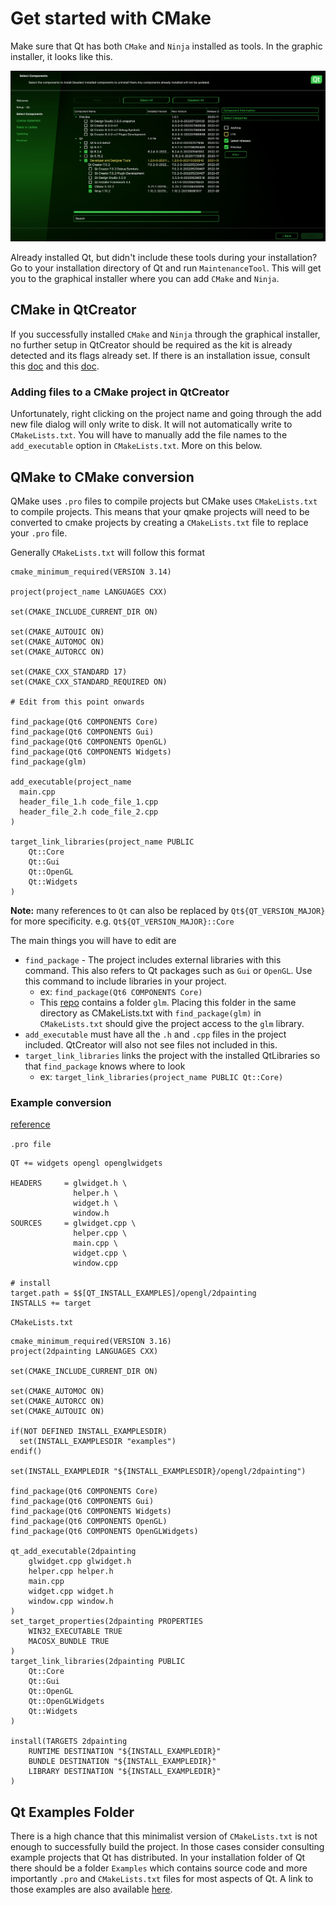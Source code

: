 # Get started with CMake 
Make sure that Qt has both `CMake` and `Ninja` installed as tools. In the graphic installer, it looks like this. 

![lorem ipsum](diagrams/gui.png)

Already installed Qt, but didn't include these tools during your installation? Go to your installation directory of Qt and run `MaintenanceTool`. This will get you to the graphical installer where you can add `CMake` and `Ninja`. 

## CMake in QtCreator 
If you successfully installed `CMake` and `Ninja` through the graphical installer, no further setup in QtCreator should be required as the kit is already detected and its flags already set. If there is an installation issue, consult this [doc](https://doc.qt.io/qtcreator/creator-project-cmake.html) and this [doc](https://doc.qt.io/qtcreator/creator-build-settings-cmake.html). 

### Adding files to a CMake project in QtCreator
Unfortunately, right clicking on the project name and going through the add new file dialog will only write to disk. It will not automatically write to `CMakeLists.txt`. You will have to manually add the file names to the `add_executable` option in `CMakeLists.txt`. More on this below. 

## QMake to CMake conversion 
QMake uses `.pro` files to compile projects but CMake uses `CMakeLists.txt` to compile projects. This means that your qmake projects will need to be converted to cmake projects by creating a `CMakeLists.txt` file to replace your `.pro` file. 

Generally `CMakeLists.txt` will follow this format 
```
cmake_minimum_required(VERSION 3.14)

project(project_name LANGUAGES CXX)

set(CMAKE_INCLUDE_CURRENT_DIR ON)

set(CMAKE_AUTOUIC ON)
set(CMAKE_AUTOMOC ON)
set(CMAKE_AUTORCC ON)

set(CMAKE_CXX_STANDARD 17)
set(CMAKE_CXX_STANDARD_REQUIRED ON)

# Edit from this point onwards 

find_package(Qt6 COMPONENTS Core)
find_package(Qt6 COMPONENTS Gui)
find_package(Qt6 COMPONENTS OpenGL)
find_package(Qt6 COMPONENTS Widgets)
find_package(glm)

add_executable(project_name
  main.cpp 
  header_file_1.h code_file_1.cpp
  header_file_2.h code_file_2.cpp
)

target_link_libraries(project_name PUBLIC
    Qt::Core
    Qt::Gui
    Qt::OpenGL
    Qt::Widgets
)
```
**Note:** many references to `Qt` can also be replaced by `Qt${QT_VERSION_MAJOR}` for more specificity. e.g. `Qt${QT_VERSION_MAJOR}::Core`

The main things you will have to edit are
 * `find_package` - The project includes external libraries with this command. This also refers to Qt packages such as `Gui` or `OpenGL`. Use this command to include libraries in your project. 
    * ex: `find_package(Qt6 COMPONENTS Core)`
    * This [repo](https://github.com/g-truc/glm) contains a folder `glm`. Placing this folder in the same directory as CMakeLists.txt with `find_package(glm)` in `CMakeLists.txt` should give the project access to the `glm` library. 
 * `add_executable` must have all the `.h` and `.cpp` files in the project included. QtCreator will also not see files not included in this. 
 * `target_link_libraries` links the project with the installed QtLibraries so that `find_package` knows where to look
    * ex: `target_link_libraries(project_name PUBLIC Qt::Core)`

### Example conversion 
[reference](https://code.qt.io/cgit/qt/qtbase.git/tree/examples/opengl/2dpainting?h=6.2)

`.pro file`
```
QT += widgets opengl openglwidgets

HEADERS     = glwidget.h \
              helper.h \
              widget.h \
              window.h
SOURCES     = glwidget.cpp \
              helper.cpp \
              main.cpp \
              widget.cpp \
              window.cpp

# install
target.path = $$[QT_INSTALL_EXAMPLES]/opengl/2dpainting
INSTALLS += target

```

`CMakeLists.txt`
```
cmake_minimum_required(VERSION 3.16)
project(2dpainting LANGUAGES CXX)

set(CMAKE_INCLUDE_CURRENT_DIR ON)

set(CMAKE_AUTOMOC ON)
set(CMAKE_AUTORCC ON)
set(CMAKE_AUTOUIC ON)

if(NOT DEFINED INSTALL_EXAMPLESDIR)
  set(INSTALL_EXAMPLESDIR "examples")
endif()

set(INSTALL_EXAMPLEDIR "${INSTALL_EXAMPLESDIR}/opengl/2dpainting")

find_package(Qt6 COMPONENTS Core)
find_package(Qt6 COMPONENTS Gui)
find_package(Qt6 COMPONENTS Widgets)
find_package(Qt6 COMPONENTS OpenGL)
find_package(Qt6 COMPONENTS OpenGLWidgets)

qt_add_executable(2dpainting
    glwidget.cpp glwidget.h
    helper.cpp helper.h
    main.cpp
    widget.cpp widget.h
    window.cpp window.h
)
set_target_properties(2dpainting PROPERTIES
    WIN32_EXECUTABLE TRUE
    MACOSX_BUNDLE TRUE
)
target_link_libraries(2dpainting PUBLIC
    Qt::Core
    Qt::Gui
    Qt::OpenGL
    Qt::OpenGLWidgets
    Qt::Widgets
)

install(TARGETS 2dpainting
    RUNTIME DESTINATION "${INSTALL_EXAMPLEDIR}"
    BUNDLE DESTINATION "${INSTALL_EXAMPLEDIR}"
    LIBRARY DESTINATION "${INSTALL_EXAMPLEDIR}"
)
```

## Qt Examples Folder
There is a high chance that this minimalist version of `CMakeLists.txt` is not enough to successfully build the project. In those cases consider consulting example projects that Qt has distributed. In your installation folder of Qt there should be a folder `Examples` which contains source code and more importantly `.pro` and `CMakeLists.txt` files for most aspects of Qt. A link to those examples are also available [here](https://code.qt.io/cgit/qt/qtbase.git/tree/examples?h=6.2). 
